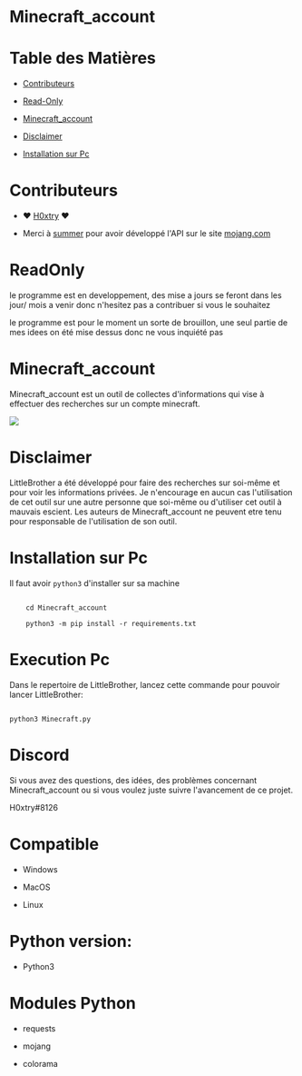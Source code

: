 # Minecraft_account

Table des Matières
=



* [Contributeurs](#Contributeurs)

* [Read-Only](#ReadOnly)

* [Minecraft_account](#Minecraft_account)

* [Disclaimer](#Disclaimer)

* [Installation sur Pc](#Installation-sur-Pc)




Contributeurs
=

 * ❤️ [H0xtry](https://github.com/lrhel) ❤

 * Merci à [summer](https://github.com/summer) pour avoir développé l'API sur le site [mojang.com](mojang.com)



ReadOnly
=

le programme est en developpement, des mise a jours se feront dans les jour/ mois a venir donc n'hesitez pas a contribuer si vous le souhaitez 

le programme est pour le moment un sorte de brouillon, une seul partie de mes idees on été mise dessus donc ne vous inquiété pas 





Minecraft_account
=



Minecraft_account est un outil de collectes d'informations qui vise à effectuer des recherches sur un compte minecraft. 



![](https://user-images.githubusercontent.com/71606413/120117061-9cc98700-c18b-11eb-9e41-8ef7080dff72.png)



Disclaimer
=

LittleBrother a été développé pour faire des recherches sur soi-même et pour voir les informations privées. Je n'encourage en aucun cas l'utilisation de cet outil sur une autre personne que soi-même ou d'utiliser cet outil à mauvais escient. Les auteurs de Minecraft_account ne peuvent etre tenu pour responsable de l'utilisation de son outil.





Installation sur Pc
=

Il faut avoir `python3` d'installer sur sa machine

```

    cd Minecraft_account

    python3 -m pip install -r requirements.txt

```    



Execution Pc
=

Dans le repertoire de LittleBrother, lancez cette commande pour pouvoir lancer LittleBrother:

```

python3 Minecraft.py

```



Discord
=

Si vous avez des questions, des idées, des problèmes concernant Minecraft_account ou si vous voulez juste suivre l'avancement de ce projet.

H0xtry#8126

Compatible
=

- Windows

- MacOS

- Linux



Python version:
=

- Python3



Modules Python
=

- requests

- mojang

- colorama
